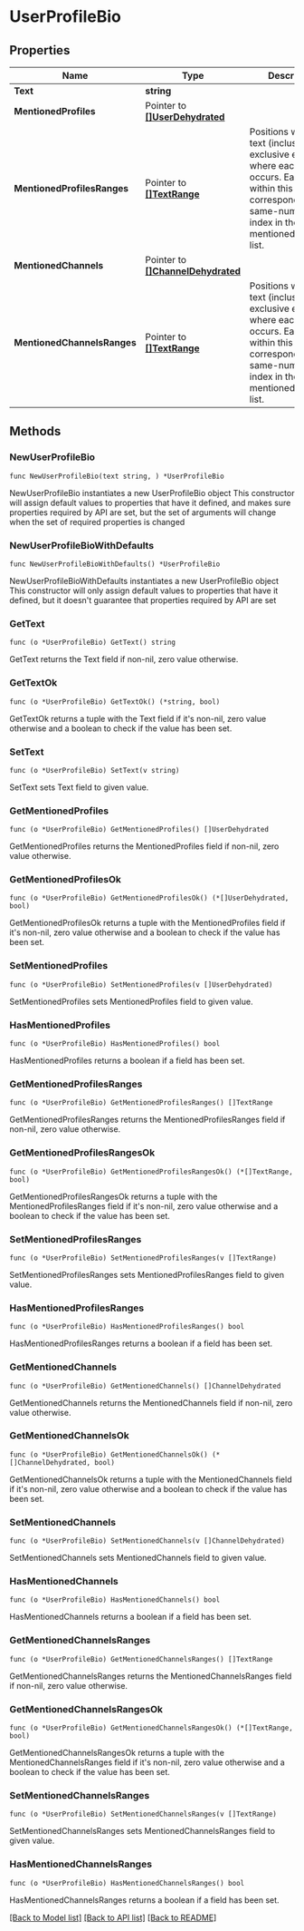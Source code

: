 # UserProfileBio

## Properties

Name | Type | Description | Notes
------------ | ------------- | ------------- | -------------
**Text** | **string** |  | 
**MentionedProfiles** | Pointer to [**[]UserDehydrated**](UserDehydrated.md) |  | [optional] 
**MentionedProfilesRanges** | Pointer to [**[]TextRange**](TextRange.md) | Positions within the text (inclusive start, exclusive end) where each mention occurs. Each index within this list corresponds to the same-numbered index in the mentioned_profiles list. | [optional] 
**MentionedChannels** | Pointer to [**[]ChannelDehydrated**](ChannelDehydrated.md) |  | [optional] 
**MentionedChannelsRanges** | Pointer to [**[]TextRange**](TextRange.md) | Positions within the text (inclusive start, exclusive end) where each mention occurs. Each index within this list corresponds to the same-numbered index in the mentioned_channels list. | [optional] 

## Methods

### NewUserProfileBio

`func NewUserProfileBio(text string, ) *UserProfileBio`

NewUserProfileBio instantiates a new UserProfileBio object
This constructor will assign default values to properties that have it defined,
and makes sure properties required by API are set, but the set of arguments
will change when the set of required properties is changed

### NewUserProfileBioWithDefaults

`func NewUserProfileBioWithDefaults() *UserProfileBio`

NewUserProfileBioWithDefaults instantiates a new UserProfileBio object
This constructor will only assign default values to properties that have it defined,
but it doesn't guarantee that properties required by API are set

### GetText

`func (o *UserProfileBio) GetText() string`

GetText returns the Text field if non-nil, zero value otherwise.

### GetTextOk

`func (o *UserProfileBio) GetTextOk() (*string, bool)`

GetTextOk returns a tuple with the Text field if it's non-nil, zero value otherwise
and a boolean to check if the value has been set.

### SetText

`func (o *UserProfileBio) SetText(v string)`

SetText sets Text field to given value.


### GetMentionedProfiles

`func (o *UserProfileBio) GetMentionedProfiles() []UserDehydrated`

GetMentionedProfiles returns the MentionedProfiles field if non-nil, zero value otherwise.

### GetMentionedProfilesOk

`func (o *UserProfileBio) GetMentionedProfilesOk() (*[]UserDehydrated, bool)`

GetMentionedProfilesOk returns a tuple with the MentionedProfiles field if it's non-nil, zero value otherwise
and a boolean to check if the value has been set.

### SetMentionedProfiles

`func (o *UserProfileBio) SetMentionedProfiles(v []UserDehydrated)`

SetMentionedProfiles sets MentionedProfiles field to given value.

### HasMentionedProfiles

`func (o *UserProfileBio) HasMentionedProfiles() bool`

HasMentionedProfiles returns a boolean if a field has been set.

### GetMentionedProfilesRanges

`func (o *UserProfileBio) GetMentionedProfilesRanges() []TextRange`

GetMentionedProfilesRanges returns the MentionedProfilesRanges field if non-nil, zero value otherwise.

### GetMentionedProfilesRangesOk

`func (o *UserProfileBio) GetMentionedProfilesRangesOk() (*[]TextRange, bool)`

GetMentionedProfilesRangesOk returns a tuple with the MentionedProfilesRanges field if it's non-nil, zero value otherwise
and a boolean to check if the value has been set.

### SetMentionedProfilesRanges

`func (o *UserProfileBio) SetMentionedProfilesRanges(v []TextRange)`

SetMentionedProfilesRanges sets MentionedProfilesRanges field to given value.

### HasMentionedProfilesRanges

`func (o *UserProfileBio) HasMentionedProfilesRanges() bool`

HasMentionedProfilesRanges returns a boolean if a field has been set.

### GetMentionedChannels

`func (o *UserProfileBio) GetMentionedChannels() []ChannelDehydrated`

GetMentionedChannels returns the MentionedChannels field if non-nil, zero value otherwise.

### GetMentionedChannelsOk

`func (o *UserProfileBio) GetMentionedChannelsOk() (*[]ChannelDehydrated, bool)`

GetMentionedChannelsOk returns a tuple with the MentionedChannels field if it's non-nil, zero value otherwise
and a boolean to check if the value has been set.

### SetMentionedChannels

`func (o *UserProfileBio) SetMentionedChannels(v []ChannelDehydrated)`

SetMentionedChannels sets MentionedChannels field to given value.

### HasMentionedChannels

`func (o *UserProfileBio) HasMentionedChannels() bool`

HasMentionedChannels returns a boolean if a field has been set.

### GetMentionedChannelsRanges

`func (o *UserProfileBio) GetMentionedChannelsRanges() []TextRange`

GetMentionedChannelsRanges returns the MentionedChannelsRanges field if non-nil, zero value otherwise.

### GetMentionedChannelsRangesOk

`func (o *UserProfileBio) GetMentionedChannelsRangesOk() (*[]TextRange, bool)`

GetMentionedChannelsRangesOk returns a tuple with the MentionedChannelsRanges field if it's non-nil, zero value otherwise
and a boolean to check if the value has been set.

### SetMentionedChannelsRanges

`func (o *UserProfileBio) SetMentionedChannelsRanges(v []TextRange)`

SetMentionedChannelsRanges sets MentionedChannelsRanges field to given value.

### HasMentionedChannelsRanges

`func (o *UserProfileBio) HasMentionedChannelsRanges() bool`

HasMentionedChannelsRanges returns a boolean if a field has been set.


[[Back to Model list]](../README.md#documentation-for-models) [[Back to API list]](../README.md#documentation-for-api-endpoints) [[Back to README]](../README.md)


